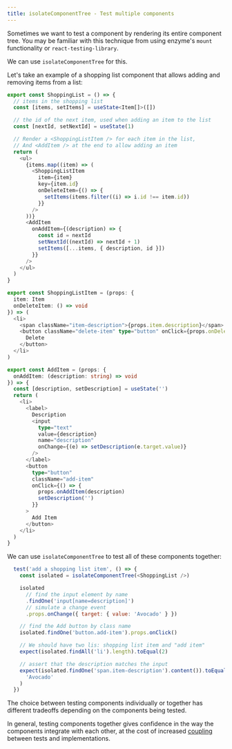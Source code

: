 ```yaml
---
title: isolateComponentTree - Test multiple components
---
```


Sometimes we want to test a component by rendering its entire component tree. You may be familiar with this technique from using enzyme's `mount` functionality or `react-testing-library`.

We can use `isolateComponentTree` for this.


Let's take an example of a shopping list component that allows adding and removing items from a list:

```typescript
export const ShoppingList = () => {
  // items in the shopping list
  const [items, setItems] = useState<Item[]>([])

  // the id of the next item, used when adding an item to the list
  const [nextId, setNextId] = useState(1)

  // Render a <ShoppingListItem /> for each item in the list,
  // And <AddItem /> at the end to allow adding an item
  return (
    <ul>
      {items.map((item) => (
        <ShoppingListItem
          item={item}
          key={item.id}
          onDeleteItem={() => {
            setItems(items.filter((i) => i.id !== item.id))
          }}
        />
      ))}
      <AddItem
        onAddItem={(description) => {
          const id = nextId
          setNextId((nextId) => nextId + 1)
          setItems([...items, { description, id }])
        }}
      />
    </ul>
  )
}

export const ShoppingListItem = (props: {
  item: Item
  onDeleteItem: () => void
}) => (
  <li>
    <span className="item-description">{props.item.description}</span>
    <button className="delete-item" type="button" onClick={props.onDeleteItem}>
      Delete
    </button>
  </li>
)

export const AddItem = (props: {
  onAddItem: (description: string) => void
}) => {
  const [description, setDescription] = useState('')
  return (
    <li>
      <label>
        Description
        <input
          type="text"
          value={description}
          name="description"
          onChange={(e) => setDescription(e.target.value)}
        />
      </label>
      <button
        type="button"
        className="add-item"
        onClick={() => {
          props.onAddItem(description)
          setDescription('')
        }}
      >
        Add Item
      </button>
    </li>
  )
}
```

We can use `isolateComponentTree` to test all of these components together:


```javascript
  test('add a shopping list item', () => {
    const isolated = isolateComponentTree(<ShoppingList />)

    isolated
      // find the input element by name
      .findOne('input[name=description]')
      // simulate a change event
      .props.onChange({ target: { value: 'Avocado' } })

    // find the Add button by class name
    isolated.findOne('button.add-item').props.onClick()

    // We should have two lis: shopping list item and "add item"
    expect(isolated.findAll('li').length).toEqual(2)

    // assert that the description matches the input
    expect(isolated.findOne('span.item-description').content()).toEqual(
      'Avocado'
    )
  })
```

The choice between testing components individually or together has different tradeoffs depending on the components being tested. 

In general, testing components together gives confidence in the way the components integrate with each other, at the cost of increased [coupling](https://en.wikipedia.org/wiki/Coupling_(computer_programming)) between tests and implementations.


